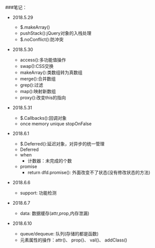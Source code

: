 ###笔记：
- 2018.5.29
    * $.makeArray()
    * pushStack():jQuery对象的入栈处理
    * $.noConflict():防冲突
- 2018.5.30
    * access():多功能值操作
    * swap():CSS交换
    * makeArray():类数组转为真数组
    * merge():合并数组
    * grep():过滤
    * map():映射新数组
    * proxy():改变this的指向
- 2018.5.31
    * $.Callbacks():回调对象
    * once memory unique stopOnFalse
- 2018.6.1
    * $.Deferred():延迟对象，对异步的统一管理
    * Deferred
    * when
        * 计数器：未完成的个数
    * promise
        * return dfd.promise(): 外面改变不了状态(没有修改状态的方法)
- 2018.6.6
    * support: 功能检测    
   
- 2018.6.7
    * data: 数据缓存(attr,prop,内存泄漏)
- 2018.6.10
    * queue/dequeue: 队列(存储的都是函数)
    * 元素属性的操作：attr()、 prop()、 val()、 addClass()
    
    
            
        
        
